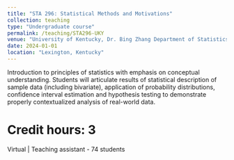 ```yaml
---
title: "STA 296: Statistical Methods and Motivations"
collection: teaching
type: "Undergraduate course"
permalink: /teaching/STA296-UKY
venue: "University of Kentucky, Dr. Bing Zhang Department of Statistics"
date: 2024-01-01
location: "Lexington, Kentucky"
---
```


Introduction to principles of statistics with emphasis on conceptual understanding. Students will articulate results of statistical description of sample data (including bivariate), application of probability distributions, confidence interval estimation and hypothesis testing to demonstrate properly contextualized analysis of real-world data.

Credit hours: 3
======
Virtual | 
Teaching assistant - 74 students
